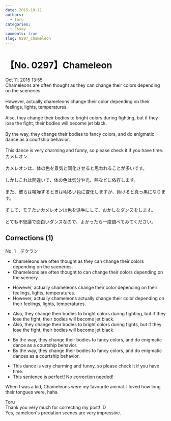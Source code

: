 ```yaml
---
date: 2015-10-11
authors:
  - toru
categories:
  - Essay
comments: true
slug: 0297_chameleon
---
```


# 【No. 0297】Chameleon
<div class="date">Oct 11, 2015 13:55</div>
<div id="post"><div id="body_show_ori">
Chameleons are often thought as they can change their colors depending on the sceneries.<br/><br/>However, actually chameleons change their color depending on their feelings, lights, temperatures.<br/><br/>Also, they change their bodies to bright colors during fighting, but if they lose the fight, their bodies will become jet black.<br/><br/>By the way, they change their bodies to fancy colors, and do enigmatic dance as a courtship behavior.<br/><br/>This dance is very charming and funny, so please check it if you have time.
</div></div>

<!-- more -->

<div id="post_ja"><div id="body_show_mo">
カメレオン<br/><br/>カメレオンは、体の色を景気と同化させると思われることが多いです。<br/><br/>しかしこれは間違いで、体の色は気分や光、熱などに依存します。<br/><br/>また、彼らは喧嘩するときは明るい色に変化しますが、負けると真っ黒になります。<br/><br/>そして、モテたいカメレオンは色を派手にして、おかしなダンスをします。<br/><br/>とても不思議で面白いダンスなので、よかったら一度調べてみてください。
</div></div>

## Corrections (1)
<div id="block"><div class="first_name"> No. 1　<span class="just_name">デクラン</span></div><div id="block2">
<ul class="correction_field">
<li class="incorrect">Chameleons are often thought as they can change their colors depending on the sceneries.</li>
<li class="corrected correct">
Chameleons are often thought <span class="f_red">to</span> can change their colors depending on the scener<span class="f_red">y</span>.
</li>
</ul>
<ul class="correction_field">
<li class="incorrect">However, actually chameleons change their color depending on their feelings, lights, temperatures.</li>
<li class="corrected correct">
However, <span class="sline">actually</span> chameleons <span class="f_red">actually </span>change their color depending on their feelings, lights, temperatures.
</li>
</ul>
<ul class="correction_field">
<li class="incorrect">Also, they change their bodies to bright colors during fighting, but if they lose the fight, their bodies will become jet black.</li>
<li class="corrected correct">
Also, they change their bodies to bright colors during <span class="f_red">fights</span>, but if they lose the fight, their bodies will become jet black.
</li>
</ul>
<ul class="correction_field">
<li class="incorrect">By the way, they change their bodies to fancy colors, and do enigmatic dance as a courtship behavior.</li>
<li class="corrected correct">
By the way, they change their bodies to fancy colors, and do enigmatic dance<span class="f_red">s</span> as a courtship behavior.
</li>
</ul>
<ul class="correction_field">
<li class="incorrect">This dance is very charming and funny, so please check it if you have time.</li>
<li class="corrected perfect">This sentence is perfect! No correction needed!</li>
</ul>
<p class="comment_small">
 When I was a kid, Chameleons were my favourite animal. I loved how long their tongues were, haha
</p>

</div><div class="name"><span class="just_name">Toru</span><br>
Thank you very much for correcting my post! :D<br/>Yes, cameleon's predation scenes are very impressive.
</div>
</div>
